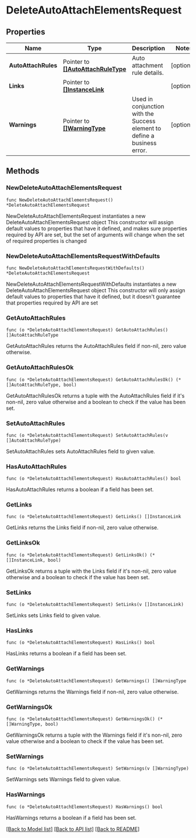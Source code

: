 # DeleteAutoAttachElementsRequest

## Properties

Name | Type | Description | Notes
------------ | ------------- | ------------- | -------------
**AutoAttachRules** | Pointer to [**[]AutoAttachRuleType**](AutoAttachRuleType.md) | Auto attachment rule details. | [optional] 
**Links** | Pointer to [**[]InstanceLink**](InstanceLink.md) |  | [optional] 
**Warnings** | Pointer to [**[]WarningType**](WarningType.md) | Used in conjunction with the Success element to define a business error. | [optional] 

## Methods

### NewDeleteAutoAttachElementsRequest

`func NewDeleteAutoAttachElementsRequest() *DeleteAutoAttachElementsRequest`

NewDeleteAutoAttachElementsRequest instantiates a new DeleteAutoAttachElementsRequest object
This constructor will assign default values to properties that have it defined,
and makes sure properties required by API are set, but the set of arguments
will change when the set of required properties is changed

### NewDeleteAutoAttachElementsRequestWithDefaults

`func NewDeleteAutoAttachElementsRequestWithDefaults() *DeleteAutoAttachElementsRequest`

NewDeleteAutoAttachElementsRequestWithDefaults instantiates a new DeleteAutoAttachElementsRequest object
This constructor will only assign default values to properties that have it defined,
but it doesn't guarantee that properties required by API are set

### GetAutoAttachRules

`func (o *DeleteAutoAttachElementsRequest) GetAutoAttachRules() []AutoAttachRuleType`

GetAutoAttachRules returns the AutoAttachRules field if non-nil, zero value otherwise.

### GetAutoAttachRulesOk

`func (o *DeleteAutoAttachElementsRequest) GetAutoAttachRulesOk() (*[]AutoAttachRuleType, bool)`

GetAutoAttachRulesOk returns a tuple with the AutoAttachRules field if it's non-nil, zero value otherwise
and a boolean to check if the value has been set.

### SetAutoAttachRules

`func (o *DeleteAutoAttachElementsRequest) SetAutoAttachRules(v []AutoAttachRuleType)`

SetAutoAttachRules sets AutoAttachRules field to given value.

### HasAutoAttachRules

`func (o *DeleteAutoAttachElementsRequest) HasAutoAttachRules() bool`

HasAutoAttachRules returns a boolean if a field has been set.

### GetLinks

`func (o *DeleteAutoAttachElementsRequest) GetLinks() []InstanceLink`

GetLinks returns the Links field if non-nil, zero value otherwise.

### GetLinksOk

`func (o *DeleteAutoAttachElementsRequest) GetLinksOk() (*[]InstanceLink, bool)`

GetLinksOk returns a tuple with the Links field if it's non-nil, zero value otherwise
and a boolean to check if the value has been set.

### SetLinks

`func (o *DeleteAutoAttachElementsRequest) SetLinks(v []InstanceLink)`

SetLinks sets Links field to given value.

### HasLinks

`func (o *DeleteAutoAttachElementsRequest) HasLinks() bool`

HasLinks returns a boolean if a field has been set.

### GetWarnings

`func (o *DeleteAutoAttachElementsRequest) GetWarnings() []WarningType`

GetWarnings returns the Warnings field if non-nil, zero value otherwise.

### GetWarningsOk

`func (o *DeleteAutoAttachElementsRequest) GetWarningsOk() (*[]WarningType, bool)`

GetWarningsOk returns a tuple with the Warnings field if it's non-nil, zero value otherwise
and a boolean to check if the value has been set.

### SetWarnings

`func (o *DeleteAutoAttachElementsRequest) SetWarnings(v []WarningType)`

SetWarnings sets Warnings field to given value.

### HasWarnings

`func (o *DeleteAutoAttachElementsRequest) HasWarnings() bool`

HasWarnings returns a boolean if a field has been set.


[[Back to Model list]](../README.md#documentation-for-models) [[Back to API list]](../README.md#documentation-for-api-endpoints) [[Back to README]](../README.md)


